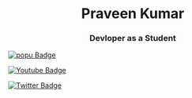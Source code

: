 
<!---
Praveen-1-Kumar/Praveen-1-Kumar is a ✨ special ✨ repository because its `README.md` (this file) appears on your GitHub profile.
You can click the Preview link to take a look at your changes.
--->
<h1 align="center">Praveen Kumar </h1>
<h3 align="center">Devloper as a Student</h3>
<div id="badges">

 <a href="www.google.com"> <img src="https://img.shields.io/badge/LinkedIn-blue?style=for-the-badge&logo=linkedin&logoColor=white" alt="popu Badge"/></a>

  <a href="www.google.com"> <img src="https://img.shields.io/badge/YouTube-red?style=for-the-badge&logo=youtube&logoColor=white" alt="Youtube Badge"/></a>

 <a href="www.google.com">  <img src="https://img.shields.io/badge/Twitter-blue?style=for-the-badge&logo=twitter&logoColor=white" alt="Twitter Badge"/></a>

</div>
